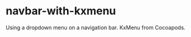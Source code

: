 navbar-with-kxmenu
==================

Using a dropdown menu on a navigation bar. KxMenu from Cocoapods.
